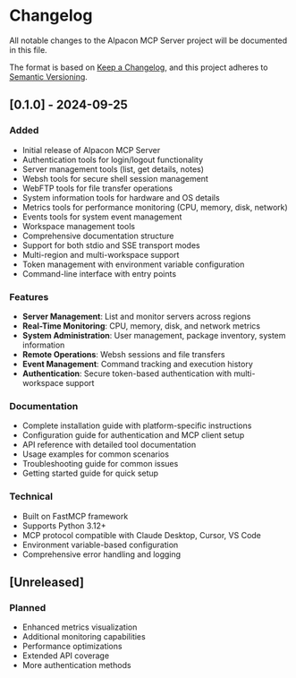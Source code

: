 # Changelog

All notable changes to the Alpacon MCP Server project will be documented in this file.

The format is based on [Keep a Changelog](https://keepachangelog.com/en/1.0.0/),
and this project adheres to [Semantic Versioning](https://semver.org/spec/v2.0.0.html).

## [0.1.0] - 2024-09-25

### Added
- Initial release of Alpacon MCP Server
- Authentication tools for login/logout functionality
- Server management tools (list, get details, notes)
- Websh tools for secure shell session management
- WebFTP tools for file transfer operations
- System information tools for hardware and OS details
- Metrics tools for performance monitoring (CPU, memory, disk, network)
- Events tools for system event management
- Workspace management tools
- Comprehensive documentation structure
- Support for both stdio and SSE transport modes
- Multi-region and multi-workspace support
- Token management with environment variable configuration
- Command-line interface with entry points

### Features
- **Server Management**: List and monitor servers across regions
- **Real-Time Monitoring**: CPU, memory, disk, and network metrics
- **System Administration**: User management, package inventory, system information
- **Remote Operations**: Websh sessions and file transfers
- **Event Management**: Command tracking and execution history
- **Authentication**: Secure token-based authentication with multi-workspace support

### Documentation
- Complete installation guide with platform-specific instructions
- Configuration guide for authentication and MCP client setup
- API reference with detailed tool documentation
- Usage examples for common scenarios
- Troubleshooting guide for common issues
- Getting started guide for quick setup

### Technical
- Built on FastMCP framework
- Supports Python 3.12+
- MCP protocol compatible with Claude Desktop, Cursor, VS Code
- Environment variable-based configuration
- Comprehensive error handling and logging

## [Unreleased]

### Planned
- Enhanced metrics visualization
- Additional monitoring capabilities
- Performance optimizations
- Extended API coverage
- More authentication methods